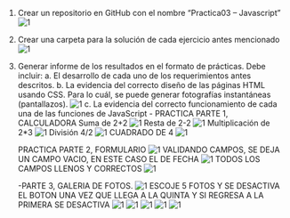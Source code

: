 1.	Crear un repositorio en GitHub con el nombre “Practica03 – Javascript”
    ![1](https://github.com/paulogonzalez5679/Practica03-Javascrip/blob/master/Screenshots/1.png)
2.	Crear una carpeta para la solución de cada ejercicio antes mencionado 
    ![1](https://github.com/paulogonzalez5679/Practica03-Javascrip/blob/master/Screenshots/2.png)
    
5.	Generar informe de los resultados en el formato de prácticas. Debe incluir:
      a.	El desarrollo de cada uno de los requerimientos antes descritos.
      b.	La evidencia del correcto diseño de las páginas HTML usando CSS. Para lo cuál, se puede generar fotografías instantáneas (pantallazos).
      ![1](https://github.com/paulogonzalez5679/Practica03-Javascrip/blob/master/Screenshots/3.png)
      c.	La evidencia del correcto funcionamiento de cada una de las funciones de JavaScript
          -	PRACTICA PARTE 1, CALCULADORA
            Suma de 2+2
            ![1](https://github.com/paulogonzalez5679/Practica03-Javascrip/blob/master/Screenshots/4.png)
            Resta de 2-2
            ![1](https://github.com/paulogonzalez5679/Practica03-Javascrip/blob/master/Screenshots/5.png)
            Multiplicación de 2*3
            ![1](https://github.com/paulogonzalez5679/Practica03-Javascrip/blob/master/Screenshots/6.png)
            División 4/2
            ![1](https://github.com/paulogonzalez5679/Practica03-Javascrip/blob/master/Screenshots/7.png)
            CUADRADO DE 4 
            ![1](https://github.com/paulogonzalez5679/Practica03-Javascrip/blob/master/Screenshots/8.png)
            
      PRACTICA PARTE 2, FORMULARIO
          ![1](https://github.com/paulogonzalez5679/Practica03-Javascrip/blob/master/Screenshots/9.png)
          VALIDANDO CAMPOS, SE DEJA UN CAMPO VACIO, EN ESTE CASO EL DE FECHA
          ![1](https://github.com/paulogonzalez5679/Practica03-Javascrip/blob/master/Screenshots/10.png)
          TODOS LOS CAMPOS LLENOS Y CORRECTOS
          ![1](https://github.com/paulogonzalez5679/Practica03-Javascrip/blob/master/Screenshots/11.png)
       
      -PARTE 3, GALERIA DE FOTOS.
          ![1](https://github.com/paulogonzalez5679/Practica03-Javascrip/blob/master/Screenshots/12.png)
          ESCOJE 5 FOTOS Y SE DESACTIVA EL BOTON UNA VEZ QUE LLEGA A LA QUINTA Y SI REGRESA A LA PRIMERA SE DESACTIVA
          ![1](https://github.com/paulogonzalez5679/Practica03-Javascrip/blob/master/Screenshots/13.png)
          ![1](https://github.com/paulogonzalez5679/Practica03-Javascrip/blob/master/Screenshots/14.png)
          ![1](https://github.com/paulogonzalez5679/Practica03-Javascrip/blob/master/Screenshots/15.png)
          ![1](https://github.com/paulogonzalez5679/Practica03-Javascrip/blob/master/Screenshots/16.png)
          ![1](https://github.com/paulogonzalez5679/Practica03-Javascrip/blob/master/Screenshots/17.png)
          
          
          
          

